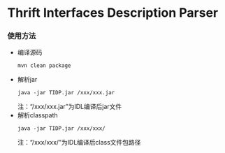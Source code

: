 # Thrift Interfaces Description Parser

### 使用方法
* 编译源码
    ```
    mvn clean package
    ```
* 解析jar
    ```
    java -jar TIDP.jar /xxx/xxx.jar
    ```
    注：“/xxx/xxx.jar”为IDL编译后jar文件
* 解析classpath
    ```
    java -jar TIDP.jar /xxx/xxx/
    ```
    注：“/xxx/xxx/”为IDL编译后class文件包路径